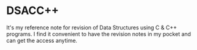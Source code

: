 # DSACC++

It's my reference note for revision of Data
Structures using C & C++ programs. I find it convenient to have the revision notes in my pocket and can get the access anytime.